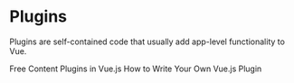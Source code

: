# Plugins

Plugins are self-contained code that usually add app-level functionality to Vue. 

<ResourceGroupTitle>Free Content</ResourceGroupTitle>
<BadgeLink colorScheme='blue' badgeText='Official Docs' href='https://vuejs.org/guide/reusability/plugins.html'>Plugins in Vue.js</BadgeLink>
<BadgeLink colorScheme='yellow' badgeText='Read' href='https://www.linode.com/docs/guides/how-to-write-vue-js-plugins/'>How to Write Your Own Vue.js Plugin</BadgeLink>
